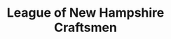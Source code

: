 ---
title: "League of New Hampshire Craftsmen"
url: /nashua/league-of-new-hampshire-craftsmen/
shop: gift
---